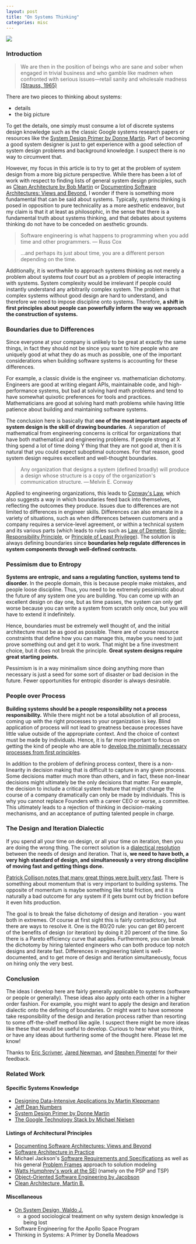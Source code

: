 ```yaml
---
layout: post
title: "On Systems Thinking"
categories: misc
---
```


![](http://pilot-projects.org/images/banner/CofP_sketch_banner2.jpg)

### Introduction
> We are then in the position of beings who are sane and sober when engaged in trivial business and who gamble like madmen when confronted with serious issues—retail sanity and wholesale madness [(Strauss, 1965)](https://contemporarythinkers.org/leo-strauss/book/natural-right-and-history/)

There are two pieces to thinking about systems:

- details
- the big picture

To get the details, one simply must consume a lot of discrete systems design knowledge such as the classic Google systems research papers or resources like the [System Design Primer by Donne Martin](https://github.com/donnemartin/system-design-primer). Part of becoming a good system designer is just to get experience with a good selection of system design problems and background knowledge. I suspect there is no way to circumvent that.

However, my focus in this article is to try to get at the problem of system design from a more big picture perspective. While there has been a lot of work with respect to finding lists of general system design principles, such as [Clean Architecture by Bob Martin](https://www.amazon.com/Clean-Architecture-Craftsmans-Software-Structure/dp/0134494164) or [Documenting Software Architectures: Views and Beyond](https://www.oreilly.com/library/view/documenting-software-architectures/9780132488617/), I wonder if there is something more fundamental that can be said about systems. Typically, systems thinking is posed in opposition to pure technicality as a more aesthetic endeavor, but my claim is that it at least as philosophic, in the sense that there is a fundamental truth about systems thinking, and that debates about systems thinking do not have to be conceded on aesthetic grounds. 


> Software engineering is what happens to programming when you add time and other programmers. — Russ Cox 

> ...and perhaps its just about time, you are a different person depending on the time.

Additionally, it is worthwhile to approach systems thinking as not merely a problem about systems *tout court* but as a problem of people interacting with systems. System complexity would be irrelevant if people could instantly understand any arbitrarily complex system. The problem is that complex systems without good design are hard to understand, and therefore we need to impose discipline onto systems. Therefore, **a shift in first principles about people can powerfully inform the way we approach the construction of systems.**

### Boundaries due to Differences

Since everyone at your company is unlikely to be great at exactly the same things, in fact they should not be since you want to hire people who are uniquely good at what they do as much as possible, one of the important considerations when building software systems is accounting for these differences.

For example, a classic divide is the engineer vs. mathematician dichotomy. Engineers are good at writing elegant APIs, maintainable code, and high-performance systems, but bad at solving hard math problems and tend to have somewhat quixotic preferences for tools and practices. Mathematicians are good at solving hard math problems while having little patience about building and maintaining software systems.

The conclusion here is basically that **one of the most important aspects of system design is the skill of drawing boundaries**. A separation of mathematical from engineering concerns is critical for organizations that have both mathematical and engineering problems. If people strong at X thing spend a lot of time doing Y thing that they are not good at, then it is natural that you could expect suboptimal outcomes. For that reason, good system design requires excellent and well-thought boundaries. 

> Any organization that designs a system (defined broadly) will produce a design whose structure is a copy of the organization's communication structure. — Melvin E. Conway

Applied to engineering organizations, this leads to [Conway's Law](https://en.wikipedia.org/wiki/Conway%27s_law), which also suggests a way in which boundaries feed back into themselves, reflecting the outcomes they produce. Issues due to differences are not limited to differences in engineer skills. Differences can also emanate in a variety of situations, such as when differences between customers and a company requires a service-level agreement, or within a technical system and its various parts (which leads to rules such as [Law of Demeter](https://en.wikipedia.org/wiki/Law_of_Demeter), [Single-Responsibility Principle](https://en.wikipedia.org/wiki/Single-responsibility_principle), or [Principle of Least Privilege](https://en.wikipedia.org/wiki/Principle_of_least_privilege)). The solution is always defining boundaries since **boundaries help regulate differences in system components through well-defined contracts**. 

### Pessimism due to Entropy

**Systems are entropic, and sans a regulating function, systems tend to disorder.** In the people domain, this is because people make mistakes, and people loose discipline. Thus, you need to be extremely pessimistic about the future of any system one you are building. You can come up with an excellent design on day one, but as time passes, the system can only get worse because you can write a system from scratch only once, but you will have to extend it indefinitely. 

Hence, boundaries must be extremely well thought of, and the initial architecture must be as good as possible. There are of course resource constraints that define how you can manage this, maybe you need to just prove something out and get it to work. That might be a fine investment choice, but it does not break the principle. **Great system designs require great starting points.**

Pessimism is in a way minimalism since doing anything more than necessary is just a seed for some sort of disaster or bad decision in the future. Fewer opportunities for entropic disorder is always desirable. 

### People over Process

**Building systems should be a people responsibility not a process responsibility.** While there might not be a total absolution of all process, coming up with the right processes to your organization is key. Blind application of process will not lead to greatness because processes have little value outside of the appropriate context. And the choice of context must be made by individuals. Hence, it is far more important to focus on getting the kind of people who are able to [develop the minimally necessary processes from first principles](https://ericscrivner.me/2017/06/software-process-first-principles/). 

In addition to the problem of defining process context, there is a non-linearity in decision making that is difficult to capture in any given process. Some decisions matter much more than others, and in fact, these non-linear decisions might ultimately be the only decisions that matter. For example, the decision to include a critical system feature that might change the course of a company dramatically can only be made by individuals. This is why you cannot replace Founders with a career CEO or worse, a committee. This ultimately leads to a rejection of thinking in decision-making mechanisms, and an acceptance of putting talented people in charge. 

### The Design and Iteration Dialectic

If you spend all your time on design, or all your time on iteration, then you are doing the wrong thing. The correct solution is a [dialectical resolution](https://www.quora.com/Joe-Lonsdale-what-are-dialectics-and-why-are-they-important-useful) between the needs of design and iteration. That is, **we need to have both, a very high standard of design, and simultaneously a very strong discipline of moving fast and getting things done.**

[Patrick Collison notes that many great things were built very fast](https://patrickcollison.com/fast). There is something about momentum that is very important to building systems. The opposite of momentum is maybe something like total friction, and it is naturally a bad outcome for any system if it gets burnt out by friction before it even hits production.

The goal is to break the false dichotomy of design and iteration - you want both in extremes. Of course at first sight this is fairly contradictory, but there are ways to resolve it. One is the 80/20 rule: you can get 80 percent of the benefits of design (or iteration) by doing it 20 percent of the time. So there is a Pareto efficiency curve that applies. Furthermore, you can break the dichotomy by hiring talented engineers who can both produce top notch designs and iterate fast. Differences in engineering talent is well-documented, and to get more of design and iteration simultaneously, focus on hiring only the very best.

### Conclusion

The ideas I develop here are fairly generally applicable to systems (software or people or generally). These ideas also apply onto each other in a higher order fashion. For example, you might want to apply the design and iteration dialectic onto the defining of boundaries. Or might want to have someone take responsibility of the design and iteration process rather than resorting to some off-the-shelf method like agile. I suspect there might be more ideas like these that would be useful to develop. Curious to hear what you think, or have any ideas about furthering some of the thought here. Please let me know! 

Thanks to [Eric Scrivner](https://twitter.com/etscrivner), [Jared Newman](https://www.linkedin.com/in/jared-newman-54a57b50/), and [Stephen Pimentel](https://twitter.com/StephenPiment) for their feedback. 

### Related Work

#### Specific Systems Knowledge

- [Designing Data-Intensive Applications by Martin Kleppmann](https://www.amazon.com/Designing-Data-Intensive-Applications-Reliable-Maintainable/dp/1449373321)
- [Jeff Dean Numbers](http://brenocon.com/dean_perf.html)
- [System Design Primer by Donne Martin](https://github.com/donnemartin/system-design-primer)
- [The Google Technology Stack by Michael Nielsen](http://michaelnielsen.org/blog/lecture-course-the-google-technology-stack/)

#### Listings of Architectural Principles

- [Documenting Software Architectures: Views and Beyond](https://www.oreilly.com/library/view/documenting-software-architectures/9780132488617/)
- [Software Architecture in Practice](https://www.amazon.com/Software-Architecture-Practice-3rd-Engineering/dp/0321815734)
- Michael Jackson's [Software Requirements and Specifications](https://www.amazon.com/Software-Requirements-Specifications-Principles-Prejudices/dp/0201877120#:~:text=Software%20Reqiuirements%20and%20Specifications%20is,requirements%20analysis%2C%20specification%20and%20design.) as well as his general [Problem Frames](https://people.csail.mit.edu/dnj/teaching/6898/lecture-notes/session8/slides/mj-problem-frames.pdf) approach to solution modeling
- [Watts Humphrey's work at the SEI](https://resources.sei.cmu.edu/news-events/events/watts/watts.cfm) (namely on the PSP and TSP)
- [Object-Oriented Software Engineering by Jacobson](https://www.amazon.com/Object-Oriented-Software-Engineering-Approach/dp/0201544350)
- [Clean Architecture, Martin B.](https://www.amazon.com/Clean-Architecture-Craftsmans-Software-Structure/dp/0134494164)

#### Miscellaneous

- [On System Design, Waldo J.](https://scholar.harvard.edu/files/waldo/files/ps-2006-6.pdf)
    - a good sociological treatment on why system design knowledge is being lost
- Software Engineering for the Apollo Space Program
- Thinking in Systems: A Primer by Donella Meadows

